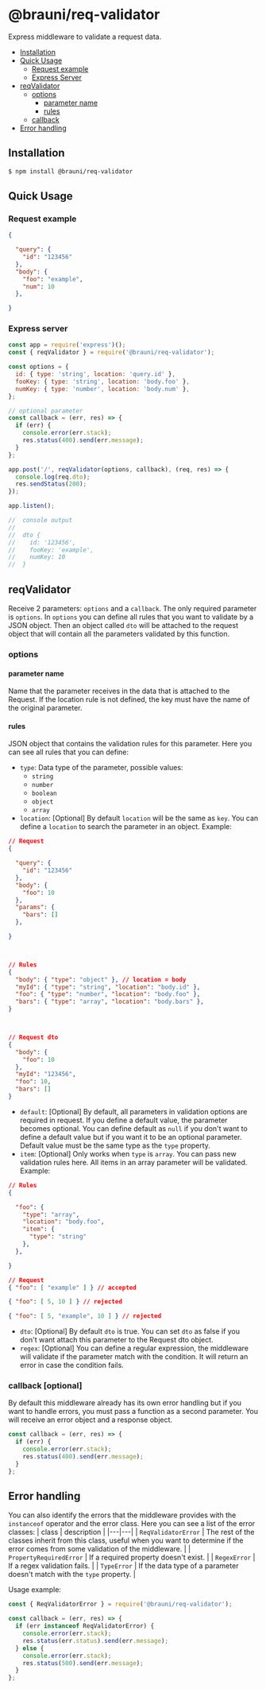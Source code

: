 # @brauni/req-validator

Express middleware to validate a request data.

* [Installation](#installation)
* [Quick Usage](#quick-usage)
  * [Request example](#request-example)
  * [Express Server](#express-server)
* [reqValidator](#reqvalidator)
  * [options](#options)
    * [parameter name](#parameter-name)
    * [rules](#rules)
  * [callback](#callback-optional)
* [Error handling](#error-handling)

## Installation
```sh
$ npm install @brauni/req-validator
```

## Quick Usage
### Request example
```json
{

  "query": {
    "id": "123456"
  },
  "body": {
    "foo": "example",
    "num": 10
  },

}
```
### Express server
```javascript
const app = require('express')();
const { reqValidator } = require('@brauni/req-validator');

const options = {
  id: { type: 'string', location: 'query.id' },
  fooKey: { type: 'string', location: 'body.foo' },
  numKey: { type: 'number', location: 'body.num' },
};

// optional parameter
const callback = (err, res) => {
  if (err) {
    console.error(err.stack);
    res.status(400).send(err.message);
  }
};

app.post('/', reqValidator(options, callback), (req, res) => {
  console.log(req.dto);
  res.sendStatus(200);
});

app.listen();

//  console output
//
//  dto {
//    id: '123456',
//    fooKey: 'example',
//    numKey: 10
//  }
```

## reqValidator
Receive 2 parameters: `options` and a `callback`. The only required parameter is `options`.
In `options` you can define all rules that you want to validate by a JSON object.
Then an object called `dto` will be attached to the request object that will contain all the parameters validated by this function.

### options
#### parameter name
Name that the parameter receives in the data that is attached to the Request. If the location rule is not defined, the key must have the name of the original parameter.
#### rules
JSON object that contains the validation rules for this parameter. Here you can see all rules that you can define:

* `type`: Data type of the parameter, possible values:
  - `string`
  - `number`
  - `boolean`
  - `object`
  - `array`
* `location`: [Optional] By default `location` will be the same as `key`. You can define a `location` to search the parameter in an object.
Example:
```json
// Request
{

  "query": {
    "id": "123456"
  },
  "body": {
    "foo": 10
  },
  "params": {
    "bars": []
  },

}



// Rules
{
  "body": { "type": "object" }, // location = body
  "myId": { "type": "string", "location": "body.id" },
  "foo": { "type": "number", "location": "body.foo" },
  "bars": { "type": "array", "location": "body.bars" },
}



// Request dto
{
  "body": {
    "foo": 10
  },
  "myId": "123456",
  "foo": 10,
  "bars": []
}
```
* `default`: [Optional] By default, all parameters in validation options are required in request. If you define a default value, the parameter becomes optional. You can define default as `null` if you don't want to define a default value but if you want it to be an optional parameter. Default value must be the same type as the `type` property.
* `item`: [Optional] Only works when `type` is `array`. You can pass new validation rules here. All items in an array parameter will be validated.
Example:
```json
// Rules
{

  "foo": {
    "type": "array",
    "location": "body.foo",
    "item": {
      "type": "string"
    },
  },

}

// Request
{ "foo": [ "example" ] } // accepted

{ "foo": [ 5, 10 ] } // rejected

{ "foo": [ 5, "example", 10 ] } // rejected
```
* `dto`: [Optional] By default `dto` is true. You can set `dto` as false if you don't want attach this parameter to the Request dto object.
* `regex`: [Optional] You can define a regular expression, the middleware will validate if the parameter match with the condition. It will return an error in case the condition fails.

### callback [optional]
By default this middleware already has its own error handling but if you want to handle errors, you must pass a function as a second parameter. You will receive an error object and a response object.

```javascript
const callback = (err, res) => {
  if (err) {
    console.error(err.stack);
    res.status(400).send(err.message);
  }
};
```

## Error handling
You can also identify the errors that the middleware provides with the `instanceof` operator and the error class. Here you can see a list of the error classes:
| class | description |
|---|---|
| `ReqValidatorError` | The rest of the classes inherit from this class, useful when you want to determine if the error comes from some validation of the middleware. |
| `PropertyRequiredError` | If a required property doesn't exist. |
| `RegexError` | If a regex validation fails. |
| `TypeError` | If the data type of a parameter doesn't match with the `type` property. |


Usage example:
```javascript
const { ReqValidatorError } = require('@brauni/req-validator');

const callback = (err, res) => {
  if (err instanceof ReqValidatorError) {
    console.error(err.stack);
    res.status(err.status).send(err.message);
  } else {
    console.error(err.stack);
    res.status(500).send(err.message);
  }
};
```
